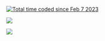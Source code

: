 
<a href="https://wakatime.com/@fe618c34-bdc5-4845-8c3a-51fc621d5fcd"><img src="https://wakatime.com/badge/user/fe618c34-bdc5-4845-8c3a-51fc621d5fcd.svg" alt="Total time coded since Feb 7 2023" /></a>
 
<a href="https://github.com/dtungpka/">
  <img align="center" src="https://github-readme-stats.vercel.app/api/top-langs/?username=dtungpka&layout=compact&theme=algolia&hide=Jupyter%20Notebook" />
</a></p>

<p>
<a href="https://github.com/dtungpka/">
  <img align="center" src="https://github-readme-stats.vercel.app/api/wakatime?username=@fe618c34-bdc5-4845-8c3a-51fc621d5fcd&theme=algolia" />
</a></p>

